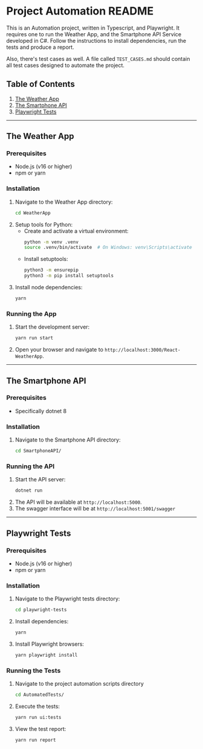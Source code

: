 # Project Automation README

This is an Automation project, written in Typescript, and Playwright. It requires one to run the Weather App, and the Smartphone API Service developed in C#. Follow the instructions to install dependencies, run the tests and produce a report.

Also, there's test cases as well. A file called `TEST_CASES.md` should contain all test cases designed to automate the project.

## Table of Contents

1. [The Weather App](#the-weather-app)
2. [The Smartphone API](#the-smartphone-api)
3. [Playwright Tests](#playwright-tests)

---

## The Weather App

### Prerequisites

- Node.js (v16 or higher)
- npm or yarn

### Installation

1. Navigate to the Weather App directory:
   ```bash
   cd WeatherApp
   ```
2. Setup tools for Python:
   - Create and activate a virtual environment:
     ```bash
     python -m venv .venv
     source .venv/bin/activate  # On Windows: venv\Scripts\activate
     ```
   - Install setuptools:
     ```bash
     python3 -m ensurepip
     python3 -m pip install setuptools
     ```
3. Install node dependencies:
   ```bash
   yarn
   ```

### Running the App

1. Start the development server:
   ```bash
   yarn run start
   ```
2. Open your browser and navigate to `http://localhost:3000/React-WeatherApp`.

---

## The Smartphone API

### Prerequisites

- Specifically dotnet 8

### Installation

1. Navigate to the Smartphone API directory:
   ```bash
   cd SmartphoneAPI/
   ```

### Running the API

1. Start the API server:
   ```bash
   dotnet run
   ```
2. The API will be available at `http://localhost:5000`.
3. The swagger interface will be at `http://localhost:5001/swagger`

---

## Playwright Tests

### Prerequisites

- Node.js (v16 or higher)
- npm or yarn

### Installation

1. Navigate to the Playwright tests directory:
   ```bash
   cd playwright-tests
   ```
2. Install dependencies:
   ```bash
   yarn
   ```
3. Install Playwright browsers:
   ```bash
   yarn playwright install
   ```

### Running the Tests

1. Navigate to the project automation scripts directory
   ```bash
   cd AutomatedTests/
   ```

2. Execute the tests:
   ```bash
   yarn run ui:tests
   ```
3. View the test report:
   ```bash
   yarn run report
   ```
